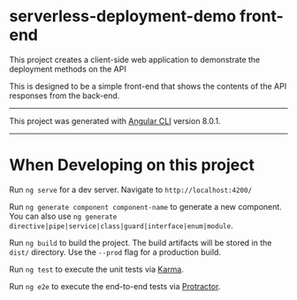 # serverless-deployment-demo front-end
This project creates a client-side web application to demonstrate the deployment methods on the API

This is designed to be a simple front-end that shows the contents of the API responses from the back-end.

---

This project was generated with [Angular CLI](https://github.com/angular/angular-cli) version 8.0.1.

---

# When Developing on this project

Run `ng serve` for a dev server. Navigate to `http://localhost:4200/`

Run `ng generate component component-name` to generate a new component. You can also use `ng generate directive|pipe|service|class|guard|interface|enum|module`.

Run `ng build` to build the project. The build artifacts will be stored in the `dist/` directory. Use the `--prod` flag for a production build.

Run `ng test` to execute the unit tests via [Karma](https://karma-runner.github.io).

Run `ng e2e` to execute the end-to-end tests via [Protractor](http://www.protractortest.org/).
